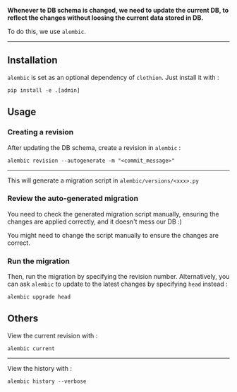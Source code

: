 **Whenever te DB schema is changed, we need to update the current DB, to reflect the changes without loosing the current data stored in DB.**

To do this, we use `alembic`.

---

## Installation

`alembic` is set as an optional dependency of `clothion`. Just install it with :

```console
pip install -e .[admin]
```

## Usage

### Creating a revision

After updating the DB schema, create a revision in `alembic` :

```console
alembic revision --autogenerate -m "<commit_message>"
```

---

This will generate a migration script in `alembic/versions/<xxx>.py`

### Review the auto-generated migration

You need to check the generated migration script manually, ensuring the changes are applied correctly, and it doesn't mess our DB :)

You might need to change the script manually to ensure the changes are correct.

### Run the migration

Then, run the migration by specifying the revision number. Alternatively, you can ask `alembic` to update to the latest changes by specifying `head` instead :

```console
alembic upgrade head
```

## Others

View the current revision with :

```console
alembic current
```

---

View the history with :

```console
alembic history --verbose
```
